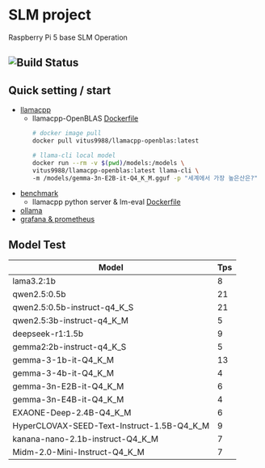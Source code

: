# SLM project

Raspberry Pi 5 base SLM Operation

![Build Status](https://github.com/vitus9988/SLM/actions/workflows/build-llamacpp-arm64.yml/badge.svg)
----

## Quick setting / start

- [llamacpp](base_setting/llamacpp.md)
  - llamacpp-OpenBLAS [Dockerfile](base_setting/docker/Dockerfile(llamacpp-OpenBLAS-Lite))
    ```sh
    # docker image pull
    docker pull vitus9988/llamacpp-openblas:latest

    # llama-cli local model
    docker run --rm -v $(pwd)/models:/models \
    vitus9988/llamacpp-openblas:latest llama-cli \
    -m /models/gemma-3n-E2B-it-Q4_K_M.gguf -p "세계에서 가장 높은산은?"
    ```
- [benchmark](base_setting/benchmark.md)
  - llamacpp python server & lm-eval [Dockerfile](base_setting/docker/Dockerfile(llama-cpp-python))
- [ollama](base_setting/ollama.md)
- [grafana & prometheus](base_setting/monitoring.md)

## Model Test

|Model|Tps|
|---|---|
|lama3.2:1b|8|
|qwen2.5:0.5b|21|
|qwen2.5:0.5b-instruct-q4_K_S|21|
|qwen2.5:3b-instruct-q4_K_M|5|
|deepseek-r1:1.5b|9|
|gemma2:2b-instruct-q4_K_S|5|
|gemma-3-1b-it-Q4_K_M|13|
|gemma-3-4b-it-Q4_K_M|4|
|gemma-3n-E2B-it-Q4_K_M|6|
|gemma-3n-E4B-it-Q4_K_M|4|
|EXAONE-Deep-2.4B-Q4_K_M|6|
|HyperCLOVAX-SEED-Text-Instruct-1.5B-Q4_K_M|9|
|kanana-nano-2.1b-instruct-Q4_K_M|7|
|Midm-2.0-Mini-Instruct-Q4_K_M|7|


